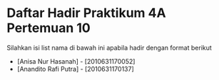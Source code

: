 # Daftar Hadir Praktikum 4A Pertemuan 10
Silahkan isi list nama di bawah ini apabila hadir dengan format berikut

- [Anisa Nur Hasanah] - [2010631170052]
- [Anandito Rafi Putra] - [2010631170137]
